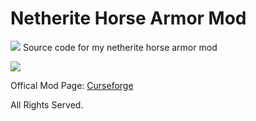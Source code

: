 # Netherite Horse Armor Mod

 ![](https://cf.way2muchnoise.eu/392701.svg)
 Source code for my netherite horse armor mod
 
 ![](http://cf.way2muchnoise.eu/versions/392701.svg)
 
 Offical Mod Page: [Curseforge](https://www.curseforge.com/minecraft/mc-mods/netherite-horse-armor-mod)
 
 All Rights Served.
